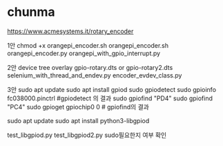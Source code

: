 # chunma
https://www.acmesystems.it/rotary_encoder

1안 
chmod +x orangepi_encoder.sh
orangepi_encoder.sh
orangepi_encoder.py
orangepi_with_gpio_interrupt.py

2안 
device tree overlay
gpio-rotary.dts or gpio-rotary2.dts
selenium_with_thread_and_endev.py
encoder_evdev_class.py 

3안
sudo apt update
sudo apt install gpiod
sudo gpiodetect
sudo gpioinfo fc038000.pinctrl #gpiodetect 의 결과
sudo gpiofind "PD4"
sudo gpiofind "PC4"
sudo gpioget gpiochip0 0 # gpiofind의 결과

sudo apt update
sudo apt install python3-libgpiod

test_libgpiod.py
test_libgpiod2.py
sudo필요한지 여부 확인

